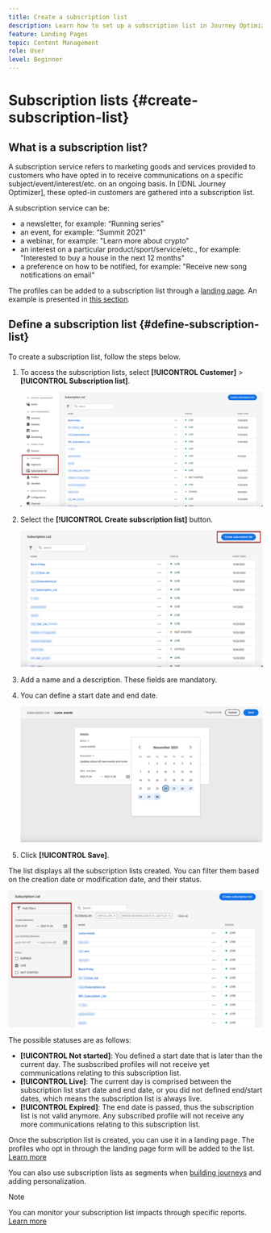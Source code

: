```yaml
---
title: Create a subscription list
description: Learn how to set up a subscription list in Journey Optimizer
feature: Landing Pages
topic: Content Management
role: User
level: Beginner
---
```

# Subscription lists {#create-subscription-list}

## What is a subscription list?

A subscription service refers to marketing goods and services provided to customers who have opted in to receive communications on a specific subject/event/interest/etc. on an ongoing basis. In [!DNL Journey Optimizer], these opted-in customers are gathered into a subscription list.

A subscription service can be:

* a newsletter, for example: “Running series”
* an event, for example: “Summit 2021”
* a webinar, for example: "Learn more about crypto"
* an interest on a particular product/sport/service/etc., for example: "Interested to buy a house in the next 12 months"
* a preference on how to be notified, for example: "Receive new song notifications on email"

The profiles can be added to a subscription list through a [landing page](create-lp.md). An example is presented in [this section](lp-use-cases.md#subscription-to-a-service).

## Define a subscription list {#define-subscription-list}

To create a subscription list, follow the steps below.

1. To access the subscription lists, select **[!UICONTROL Customer]** > **[!UICONTROL Subscription list]**.

    ![](../assets/lp_subscription-lists.png)

1. Select the **[!UICONTROL Create subscription list]** button.

    ![](../assets/lp_create-subscription-list.png)

1. Add a name and a description. These fields are mandatory.

1. You can define a start date and end date.

    ![](../assets/lp_subscription-list-dates.png)

1. Click **[!UICONTROL Save]**.

The list displays all the subscription lists created. You can filter them based on the creation date or modification date, and their status.

![](../assets/lp_subscription-filters.png)

The possible statuses are as follows:

* **[!UICONTROL Not started]**: You defined a start date that is later than the current day. The susbscribed profiles will not receive yet communications relating to this subscription list.
* **[!UICONTROL Live]**: The current day is comprised between the subscription list start date and end date, or you did not defined end/start dates, which means the subscription list is always live.
* **[!UICONTROL Expired]**: The end date is passed, thus the subscription list is not valid anymore. Any subscribed profile will not receive any more communications relating to this subscription list.

Once the subscription list is created, you can use it in a landing page. The profiles who opt in through the landing page form will be added to the list. [Learn more](design-lp.md)

You can also use subscription lists as segments when [building journeys](../building-journeys/journey-gs.md#jo-build) and adding personalization.

>[!NOTE]
>
>You can monitor your subscription list impacts through specific reports. [Learn more](subscription-report.md)

<!--

**Questions**

* Can't see the newly created subscription list in UI because their name included spacing > bug - to follow up (should be fixed for Dec. release)

* Can you update the subscription list in a way other than through a LP? Not in UI but with APIs > to follow up with Fred

-->